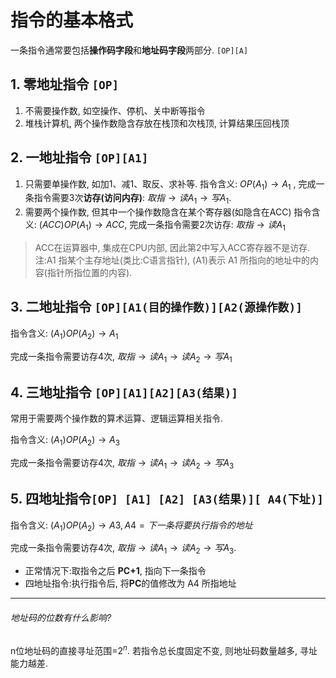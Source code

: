 # 指令的基本格式

一条指令通常要包括**操作码字段**和**地址码字段**两部分. `[OP][A]`

## 1. 零地址指令 `[OP]`

1. 不需要操作数, 如空操作、停机、关中断等指令
2. 堆栈计算机, 两个操作数隐含存放在栈顶和次栈顶, 计算结果压回栈顶

## 2. 一地址指令 `[OP][A1]`

1. 只需要单操作数, 如加1、减1、取反、求补等.
   指令含义: $OP(A_1)\to A_1$ , 完成一条指令需要3次**访存(访问内存)**: $取指\to 读A_1 \to 写A_1$.
2. 需要两个操作数, 但其中一个操作数隐含在某个寄存器(如隐含在ACC)
   指令含义: $(ACC)OP(A_1)\to ACC$, 完成一条指令需要2次访存: $取指\to 读A_1$

> ACC在运算器中, 集成在CPU内部, 因此第2中写入ACC寄存器不是访存. <BR>
> 注:A1 指某个主存地址(类比:C语言指针), (A1)表示 A1 所指向的地址中的内容(指针所指位置的内容).

## 3. 二地址指令 `[OP][A1(目的操作数)][A2(源操作数)]`

指令含义: $(A_1)OP(A_2)\to A_1$

完成一条指令需要访存4次, $取指\to 读A_1 \to 读A_2 \to 写A_1$

## 4. 三地址指令 `[OP][A1][A2][A3(结果)]`

常用于需要两个操作数的算术运算、逻辑运算相关指令.

指令含义: $(A_1)OP(A_2) \to A_3$

完成一条指令需要访存4次, $取指 \to 读A_1 \to 读A_2 \to 写A_3$

## 5. 四地址指令`[OP] [A1] [A2] [A3(结果)][ A4(下址)]`

指令含义: $(A_1)OP(A_2)\to A3, A4=下一条将要执行指令的地址$

完成一条指令需要访存4次, $取指\to 读A_1 \to 读A_2 \to 写A_3$.

- 正常情况下:取指令之后 **PC+1**, 指向下一条指令
- 四地址指令:执行指令后, 将**PC**的值修改为 A4 所指地址

---

###### 地址码的位数有什么影响? <BR>

n位地址码的直接寻址范围=$2^{n}$. 若指令总长度固定不变, 则地址码数量越多, 寻址能力越差.
